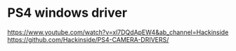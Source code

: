 # PS4 windows driver 
https://www.youtube.com/watch?v=xl7DQdApEW4&ab_channel=Hackinside
https://github.com/Hackinside/PS4-CAMERA-DRIVERS/
